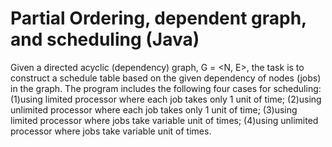 # Partial Ordering, dependent graph, and scheduling (Java)

Given a directed acyclic (dependency) graph, G = <N, E>,
the task is to construct a schedule table based on the given dependency
of nodes (jobs) in the graph. The program includes the following four cases for scheduling:
(1)using limited processor where each job takes only 1 unit of time;
(2)using unlimited processor where each job takes only 1 unit of time;
(3)using limited processor where jobs take variable unit of times;
(4)using unlimited processor where jobs take variable unit of times.
